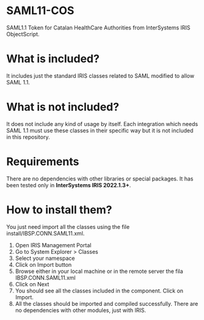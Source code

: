 # SAML11-COS

SAML1.1 Token for Catalan HealthCare Authorities from InterSystems IRIS ObjectScript.

# What is included?

It includes just the standard IRIS classes related to SAML modified to allow SAML 1.1. 

# What is not included?

It does not include any kind of usage by itself. Each integration which needs SAML 1.1 must use these classes in their specific way but it is not included in this repository.

# Requirements

There are no dependencies with other libraries or special packages. It has been tested only in **InterSystems IRIS 2022.1.3+**.

# How to install them?

You just need import all the classes using the file install/IBSP.CONN.SAML11.xml. 

1. Open IRIS Management Portal
2. Go to System Explorer > Classes
3. Select your namespace
4. Click on Import button
5. Browse either in your local machine or in the remote server the fila IBSP.CONN.SAML11.xml
6. Click on Next
7. You should see all the classes included in the component. Click on Import.
8. All the classes should be imported and compiled successfully. There are no dependencies with other modules, just with IRIS.
